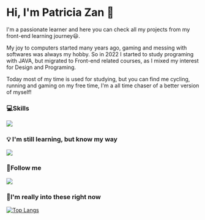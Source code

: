 # Hi, I'm Patricia Zan 👋
<p>I'm a passionate learner and here you can check all my projects from my front-end learning journey😃.</p>
<p>My joy to computers started many years ago, gaming and messing with softwares was always my hobby. So in 2022 I started to study programing with JAVA, but migrated to Front-end related courses, as I mixed my interest for Design and Programing.</p>
<p>Today most of my time is used for studying, but you can find me cycling, running and gaming on my free time, I'm a all time chaser of a better version of myself!</p>

<p align="center">
  <h3>💻Skills</h3>
    <a href="https://skillicons.dev">
      <img src="https://skillicons.dev/icons?i=js,html,css,react,nodejs,vscode,figma" />
    </a>
  <h3>💡 I'm still learning, but know my way</h3>
    <a href="#">
      <img src="https://skillicons.dev/icons?i=linux,postgres,idea,postman,ts" />
    </a>
  
  <h3>📗Follow me</h3>
  <a href="https://www.linkedin.com/in/patriciazandeoliveira/">
    <img src="https://skillicons.dev/icons?i=linkedin" />
  </a>
  
  <h3>🔧I'm really into these right now</h3>
  
  [![Top Langs](https://github-readme-stats.vercel.app/api/top-langs/?username=PatriciaZan&layout=compact&theme=dark)](https://github.com/PatriciaZan/)

</p>







